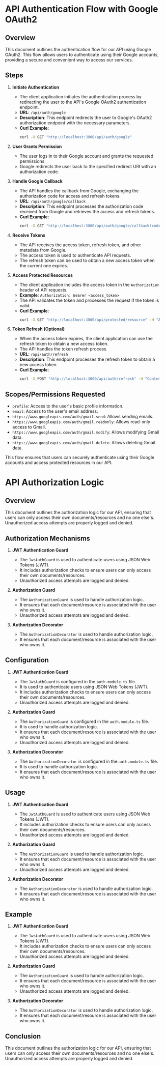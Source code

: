 # API Authentication Flow with Google OAuth2

## Overview
This document outlines the authentication flow for our API using Google OAuth2. This flow allows users to authenticate using their Google accounts, providing a secure and convenient way to access our services.

## Steps

1. **Initiate Authentication**
   - The client application initiates the authentication process by redirecting the user to the API's Google OAuth2 authentication endpoint.
   - **URL**: `/api/auth/google`
   - **Description**: This endpoint redirects the user to Google's OAuth2 authorization endpoint with the necessary parameters.
   - **Curl Example**:
     ```sh
     curl -X GET "http://localhost:3000/api/auth/google"
     ```

2. **User Grants Permission**
   - The user logs in to their Google account and grants the requested permissions.
   - Google redirects the user back to the specified redirect URI with an authorization code.

3. **Handle Google Callback**
   - The API handles the callback from Google, exchanging the authorization code for access and refresh tokens.
   - **URL**: `/api/auth/google/callback`
   - **Description**: This endpoint processes the authorization code received from Google and retrieves the access and refresh tokens.
   - **Curl Example**:
     ```sh
     curl -X GET "http://localhost:3000/api/auth/google/callback?code=AUTHORIZATION_CODE"
     ```

4. **Receive Tokens**
   - The API receives the access token, refresh token, and other metadata from Google.
   - The access token is used to authenticate API requests.
   - The refresh token can be used to obtain a new access token when the current one expires.

5. **Access Protected Resources**
   - The client application includes the access token in the `Authorization` header of API requests.
   - **Example**: `Authorization: Bearer <access_token>`
   - The API validates the token and processes the request if the token is valid.
   - **Curl Example**:
     ```sh
     curl -X GET "http://localhost:3000/api/protected/resource" -H "Authorization: Bearer ACCESS_TOKEN"
     ```

6. **Token Refresh (Optional)**
   - When the access token expires, the client application can use the refresh token to obtain a new access token.
   - The API handles the token refresh process.
   - **URL**: `/api/auth/refresh`
   - **Description**: This endpoint processes the refresh token to obtain a new access token.
   - **Curl Example**:
     ```sh
     curl -X POST "http://localhost:3000/api/auth/refresh" -H "Content-Type: application/json" -d '{"refreshToken": "REFRESH_TOKEN"}'
     ```

## Scopes/Permissions Requested
- `profile`: Access to the user's basic profile information.
- `email`: Access to the user's email address.
- `https://www.googleapis.com/auth/gmail.send`: Allows sending emails.
- `https://www.googleapis.com/auth/gmail.readonly`: Allows read-only access to Gmail.
- `https://www.googleapis.com/auth/gmail.modify`: Allows modifying Gmail data.
- `https://www.googleapis.com/auth/gmail.delete`: Allows deleting Gmail data.

This flow ensures that users can securely authenticate using their Google accounts and access protected resources in our API.

# API Authorization Logic

## Overview
This document outlines the authorization logic for our API, ensuring that users can only access their own documents/resources and no one else's. Unauthorized access attempts are properly logged and denied.

## Authorization Mechanisms

1. **JWT Authentication Guard**
   - The `JwtAuthGuard` is used to authenticate users using JSON Web Tokens (JWT).
   - It includes authorization checks to ensure users can only access their own documents/resources.
   - Unauthorized access attempts are logged and denied.

2. **Authorization Guard**
   - The `AuthorizationGuard` is used to handle authorization logic.
   - It ensures that each document/resource is associated with the user who owns it.
   - Unauthorized access attempts are logged and denied.

3. **Authorization Decorator**
   - The `AuthorizationDecorator` is used to handle authorization logic.
   - It ensures that each document/resource is associated with the user who owns it.

## Configuration

1. **JWT Authentication Guard**
   - The `JwtAuthGuard` is configured in the `auth.module.ts` file.
   - It is used to authenticate users using JSON Web Tokens (JWT).
   - It includes authorization checks to ensure users can only access their own documents/resources.
   - Unauthorized access attempts are logged and denied.

2. **Authorization Guard**
   - The `AuthorizationGuard` is configured in the `auth.module.ts` file.
   - It is used to handle authorization logic.
   - It ensures that each document/resource is associated with the user who owns it.
   - Unauthorized access attempts are logged and denied.

3. **Authorization Decorator**
   - The `AuthorizationDecorator` is configured in the `auth.module.ts` file.
   - It is used to handle authorization logic.
   - It ensures that each document/resource is associated with the user who owns it.

## Usage

1. **JWT Authentication Guard**
   - The `JwtAuthGuard` is used to authenticate users using JSON Web Tokens (JWT).
   - It includes authorization checks to ensure users can only access their own documents/resources.
   - Unauthorized access attempts are logged and denied.

2. **Authorization Guard**
   - The `AuthorizationGuard` is used to handle authorization logic.
   - It ensures that each document/resource is associated with the user who owns it.
   - Unauthorized access attempts are logged and denied.

3. **Authorization Decorator**
   - The `AuthorizationDecorator` is used to handle authorization logic.
   - It ensures that each document/resource is associated with the user who owns it.

## Example

1. **JWT Authentication Guard**
   - The `JwtAuthGuard` is used to authenticate users using JSON Web Tokens (JWT).
   - It includes authorization checks to ensure users can only access their own documents/resources.
   - Unauthorized access attempts are logged and denied.

2. **Authorization Guard**
   - The `AuthorizationGuard` is used to handle authorization logic.
   - It ensures that each document/resource is associated with the user who owns it.
   - Unauthorized access attempts are logged and denied.

3. **Authorization Decorator**
   - The `AuthorizationDecorator` is used to handle authorization logic.
   - It ensures that each document/resource is associated with the user who owns it.

## Conclusion

This document outlines the authorization logic for our API, ensuring that users can only access their own documents/resources and no one else's. Unauthorized access attempts are properly logged and denied.
